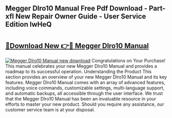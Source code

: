 ## Megger Dlro10 Manual Free Pdf Download - Part-xfl New Repair Owner Guide - User Service Edition lwHeQ

# <h2><a href="http://cf15616.oget.top/?id=Megger+Dlro10+Manual">🔗Download New 👉🔴 Megger Dlro10 Manual</a></h2>

[![Megger Dlro10 Manual new download](https://i.imgur.com/5g1atiW.png)](http://cf15616.oget.top/?id=Megger+Dlro10+Manual)
Congratulations on Your Purchase! This manual celebrates your new Megger Dlro10 Manual and provides a roadmap to its successful operation. Understanding the Product This section provides an overview of your new Megger Dlro10 Manual and its key features. Megger Dlro10 Manual comes with an array of advanced features, including voice commands, customizable settings, multi-language support, and automatic backups, all accessible through the user interface. We trust that the Megger Dlro10 Manual has been an invaluable resource in your efforts to master your new product. Should you require any assistance, our customer service team is at your disposal.
